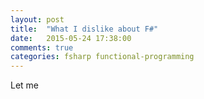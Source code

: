 ```yaml
---
layout: post
title:  "What I dislike about F#"
date:   2015-05-24 17:38:00
comments: true
categories: fsharp functional-programming
---
```


Let me

